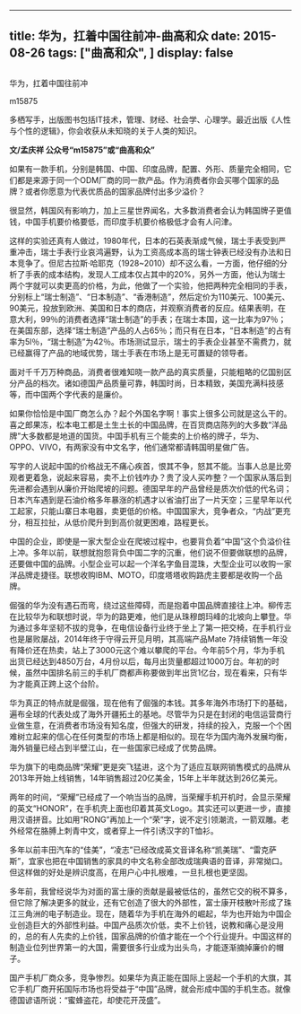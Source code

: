 
---
title:   华为，扛着中国往前冲-曲高和众
date: 2015-08-26
tags: ["曲高和众", ]
display: false
---


## 



华为，扛着中国往前冲




m15875




多栖写手，出版图书包括IT技术，管理、财经、社会学、心理学。最近出版《人性与个性的逻辑》，你会收获从未知晓的关于人类的知识。


**文/孟庆祥 公众号“m15875”或“曲高和众”**



如果有一款手机，分别是韩国、中国、印度品牌，配置、外形、质量完全相同，它们都是来源于同一个ODM厂商的同一款产品。作为消费者你会买哪个国家的品牌？或者你愿意为代表优质品的国家品牌付出多少溢价？



很显然，韩国风有影响力，加上三星世界闻名，大多数消费者会认为韩国牌子更值钱，中国手机要价格要低，而印度手机要价格极低才会有人问津。



这样的实验还真有人做过，1980年代，日本的石英表渐成气候，瑞士手表受到严重冲击，瑞士手表行业哀鸿遍野，认为工资高成本高的瑞士钟表已经没有办法和日本竞争了。但尼古拉斯·哈耶克（1928~2010）却不这么看，一方面，他仔细的分析了手表的成本结构，发现人工成本仅占其中的20%，另外一方面，他认为瑞士两个字就可以卖更高的价格，为此，他做了一个实验，他把两种完全相同的手表，分别标上“瑞士制造”、“日本制造”、“香港制造”，然后定价为110美元、100美元、90美元，投放到欧洲、美国和日本的商店，并观察消费者的反应。结果表明，在意大利，99％的消费者选择“瑞士制造”的手表；在瑞士本国，这一比率为97％；在美国东部，选择“瑞士制造”产品的人占65％；而只有在日本，“日本制造”的占有率为5l％，“瑞士制造”为42％。市场测试显示，瑞士的手表企业甚至不需费力，就已经赢得了产品的地域优势，瑞士手表在市场上是无可置疑的领导者。



面对千千万万种商品，消费者很难知晓一款产品的真实质量，只能粗略的亿国别区分产品的档次。诸如德国产品质量可靠，韩国时尚，日本精致，美国充满科技感等，而中国两个字代表的是廉价。



如果你恰恰是中国厂商怎么办？起个外国名字啊！事实上很多公司就是这么干的。喜之郎果冻，松本电工都是土生土长的中国品牌，在百货商店陈列的大多数“洋品牌”大多数都是地道的国货。中国手机有三个能卖的上价格的牌子，华为、OPPO、VIVO，有两家没有中文名字，他们通常都请韩国明星做广告。



写字的人说起中国的价格战无不痛心疾首，恨其不争，怒其不能。当事人总是比旁观者更着急，说起来容易，卖不上价钱咋办？贵了没人买咋整？一个国家从落后到先进都会遇到从廉价开始爬坡的问题。德国早年的产品曾经是质次价低的代名词；日本汽车遇到是石油价格多年暴涨的机遇才以省油打出了一片天空；三星早年以代工起家，只能山寨日本电器，卖更低的价格。中国国家大，竞争者众，“内战”更充分，相互拉扯，从低价爬升到到高价就更困难，路程更长。



中国的企业，即使是一家大型企业在爬坡过程中，也要背负着“中国”这个负溢价往上冲。多年以前，联想就抱怨背负中国二字的沉重，他们说不但要做联想的品牌，还要做中国的品牌。小型企业可以起一个洋名字鱼目混珠，大型企业可以收购一家洋品牌走捷径。联想收购IBM、MOTO，印度塔塔收购路虎主要都是收购一个品牌。



倔强的华为没有遇石而弯，绕过这些障碍，而是抱着中国品牌直接往上冲。柳传志在比较华为和联想时说，华为的路更难，他们是从珠穆朗玛峰的北坡向上攀登。华为通过多年坚韧不拔的竞争，在电信设备行业终于坐上了第一把交椅，在手机行业也是屡败屡战，2014年终于守得云开见月明，其高端产品Mate 7持续销售一年没有降价还在热卖，站上了3000元这个难以攀爬的平台。今年前5个月，华为手机出货已经达到4850万台，4月份以后，每月出货量都超过1000万台。年初的时候，虽然中国排名前三的手机厂商都声称要做到年出货1亿台，现在看来，只有华为才能真正跨上这个台阶。



华为真正的特点就是倔强，现在他有了倔强的本钱。其多年海外市场打下的基础，遍布全球的代表处成了海外开疆拓土的基地。尽管华为只是在封闭的电信运营商行业做生意，在消费者市场没有知名度，但强大的研发，持续的投入，克服一个个困难树立起来的信心在任何类型的市场上都是相似的。现在华为国内海外发展均衡，海外销量已经占到半壁江山，在一些国家已经成了优势品牌。



华为旗下的电商品牌“荣耀”更是突飞猛进，这个为了适应互联网销售模式的品牌从2013年开始上线销售，14年销售超过20亿美金，15年上半年就达到26亿美元。



两年的时间，“荣耀”已经成了一个响当当的品牌，当荣耀手机开机时，会显示荣耀的英文“HONOR”，在手机壳上面也印着其英文Logo。其实还可以更进一步，直接用汉语拼音。比如用“RONG”再加上一个“荣”字，说不定引领潮流，一箭双雕。老外经常在胳膊上刺青中文，或者穿上一件引诱汉字的T恤衫。



多年以前丰田汽车的“佳美”，“凌志”已经改成英文音译名称“凯美瑞”、“雷克萨斯”，宜家也把在中国销售的家具的中文名称全部改成瑞典语的音译，非常拗口。但这样做的好处是辨识度高，在用户心中扎根难，一旦扎根也更坚固。



多年前，我曾经说华为对面的富士康的贡献是最被低估的，虽然它交的税不算多，但它除了解决更多的就业，还有它创造了很大的外部性，富士康开枝散叶形成了珠江三角洲的电子制造业。现在，随着华为手机在海外的崛起，华为也开始为中国企业创造巨大的外部性利益。中国产品质次价低，卖不上价钱，说教和痛心是没用的，总的有人先卖的上价钱，国家品牌的价值才能在一个个行业提升。中国这样的制造业位列世界第一的大国，需要很多行业成为出头鸟，才能逐渐摘掉廉价的帽子。



国产手机厂商众多，竞争惨烈。如果华为真正能在国际上竖起一个手机的大旗，其它手机厂商开拓国际市场也将受益于“中国”品牌，就会形成中国的手机生态。就像德国谚语所说：“蜜蜂盗花，却使花开茂盛”。










